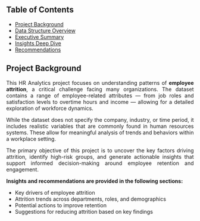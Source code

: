 ## Table of Contents

- [Project Background ](#project-background)
- [Data Structure Overview](#data-structure-overview)
- [Executive Summary](#executive-summary)
- [Insights Deep Dive](#insights-deep-dive)
- [Recommendations](#recommendations)






**Project Background**
----
<div align="justify">
  
This HR Analytics project focuses on understanding patterns of **employee attrition**, a critical challenge facing many organizations. 
The dataset contains a range of employee-related attributes — from job roles and satisfaction levels to overtime hours and income — allowing 
for a detailed exploration of workforce dynamics.

While the dataset does not specify the company, industry, or time period, it includes realistic variables that are commonly found in human resources systems. 
These allow for meaningful analysis of trends and behaviors within a workplace setting.

The primary objective of this project is to uncover the key factors driving attrition, identify high-risk groups, 
and generate actionable insights that support informed decision-making around employee retention and engagement.

</div>

**Insights and recommendations are provided in the following sections:**
- Key drivers of employee attrition  
- Attrition trends across departments, roles, and demographics  
- Potential actions to improve retention  
- Suggestions for reducing attrition based on key findings

  








